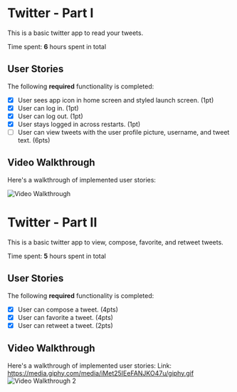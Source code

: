 # Twitter - Part I

This is a basic twitter app to read your tweets.

Time spent: **6** hours spent in total

## User Stories

The following **required** functionality is completed:

- [X] User sees app icon in home screen and styled launch screen. (1pt)
- [X] User can log in. (1pt)
- [X] User can log out. (1pt)
- [X] User stays logged in across restarts. (1pt)
- [ ] User can view tweets with the user profile picture, username, and tweet text. (6pts)

## Video Walkthrough

Here's a walkthrough of implemented user stories:

<img src='https://media.giphy.com/media/DmraCU3I4mtS6Ehm1B/giphy.gif' title='Video Walkthrough' width='' alt='Video Walkthrough' />

# Twitter - Part II

This is a basic twitter app to view, compose, favorite, and retweet tweets.

Time spent: **5** hours spent in total

## User Stories

The following **required** functionality is completed:

- [X] User can compose a tweet. (4pts)
- [X] User can favorite a tweet. (4pts)
- [X] User can retweet a tweet. (2pts)

## Video Walkthrough

Here's a walkthrough of implemented user stories:
Link: https://media.giphy.com/media/iMet25IEeFANJKO47u/giphy.gif
<img src='https://media.giphy.com/media/iMet25IEeFANJKO47u/giphy.gif' title='Video Walkthrough 2' width='' alt='Video Walkthrough 2' />

